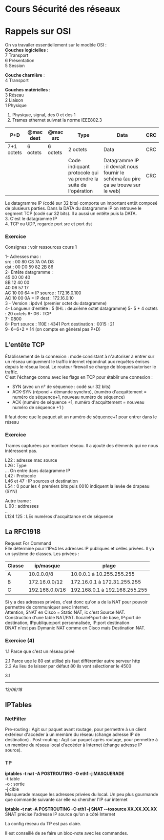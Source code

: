 Cours Sécurité des réseaux
========================

# Rappels sur OSI

On va travailer essentiellement sur le modèle OSI :   
**Couches logicielles** :  
7 Transport  
6 Présentation  
5 Session  

**Couche charnière** :  
4 Transport

**Couches matérielles** :  
3 Réseau  
2 Liaison  
1 Physique  

1. Physique, signal, des 0 et des 1
2. Trames ethernet suivnat la norme IEEE802.3  

| P+D | @mac dest | @mac src | Type | Data | CRC |
|---|---|---|---|---|---|
| 7+1 octets | 6 octets | 6 octets | 2 octets | Data | CRC |
|  |  |  | Code indiquant protocole qui va prendre la suite de l'opération | Datagramme IP : il devrait nous fournir le schéma (au pire ça se trouve sur le web) | CRC |

Le datagramme IP (codé sur 32 bits) comporte un important entêt composé de plusieurs parties.  Dans la DATA du datagramme IP on retrouve le segment TCP (codé sur 32 bits). Il a aussi un entête puis la DATA.  
3. C'est le datagramme IP  
4. TCP ou UDP, regarde port src et port dst

### Exercice
Consignes : voir ressources cours 1

1- Adresses mac :   
src : 00 80 C8 7A 0A D8  
dst : 00 D0 59 82 2B 86  
2- Entête datagramme :  
45 00 00 40  
8B 12 40 00  
40 06 57 17  
AC 10 00 64  = IP source : 172.16.0.100  
AC 10 00 0A  = IP dest : 172.16.0.10  
3 - Version : ipdv4 (premier octet du datagramme)  
4- Longueur d'entête : 5 (IHL : deuxième octet datagramme)
5- 5 * 4 octets : 20 octets 
6- 06 : TCP  
7- 0800  
8- Port source : 110E : 4341
Port destination : 0015 : 21  
9- 6+6+2 = 14 (on compte en général pas P+D)

## L'entête TCP

Établissement de la connexion : mode consistant à n'autoriser à entrer sur un réseau uniquement le traffic internet répondnat aux requêtes émises depuis le réseua local. Le routeur firewall se charge de bloquer/autoriser le traffic.  
C'est l'échange connu avec les flags en TCP pour établir une connexion :  
- SYN (avec un n° de séquence : codé sur 32 bits)  
- ACK-SYN (répond + démande synchro), (numéro d'acquittement = numéro de séquence+1, nouveau numéro de séquence)  
- ACK (numéro de séquence +1, numéro d'acquittement = nouveau numéro de séquence +1 )

Il faut donc que le paquet ait un numéro de séquence+1 pour entrer dans le réseau


### Exercice

Trames capturées par monituer réseau. Il a ajouté des éléments qui ne nous intéressent pas.

L22 : adresse mac source  
L26 : Type   
... On entre dans datagramme IP    
L42 : Protocole  
L46 et 47 : IP sources et destination   
L54 : 0 pour les 4 premiers bits puis 0010 indiquent la levée de drapeau (SYN)  


Autre trame :  
L 90 : addresses  
..  
L124 125 : LEs numéros d'acquittance et de séquence  

## La RFC1918

Request For Command  
Elle détermine pour l'IPv4 les adresses IP publiques et celles privées. Il ya un système de classes. Les privées :

| Classe | ip/masque | plage |
| --- |--- |--- |
| A | 10.0.0.0/8 | 10.0.0.1 à 10.255.255.255 |
| B | 172.16.0.0/12 | 172.16.0.1 à 172.31.255.255 |
| C | 192.168.0.0/16 | 192.168.0.1 à 192.168.255.255 |

Si y a des adresses privées, c'est donc qu'on a de la NAT pour pouvoir permettre de communiquer avec Internet.  
Attention, SNAT en Cisco = Static NAT, ic c'est Source NAT.  
Construction d'une table NAT/PAT. IlocaleP:port de base, IP:port de destination, IPpublique:port personnalisée, IP:port destination  
DNAT n'est pas Dymanic NAT comme en Cisco mais Destination NAT.

### Exercice (4)

1.1 Parce que c'est un réseau privé

2.1 Parce uqe le 80 est utilisé pis faut différentier autre serveur http  
2.2 Au lieu de laisser par défaut 80 ils vont sélectioner le 4500

3.1 

___________________________________________

*13/06/18*


## IPTables

### NetFilter

Pre-routing : Agit sur paquet avant routage, pour permettre à un client extérieur d'accéder à un membre du réseau (change adresse IP de destination) .
Post-routing : Agit sur paquet après routage, pour permettre à un membre du réseau local d'accéder à Internet (change adresse IP source).

### TP

**iptables -t nat -A POSTROUTING -O eth1 -j MASQUERADE**  
-t table  
-o : sortie  
-j cible  
Masquerade masque les adresses privées du local. Un peu plus gourmande que commande suivante car elle va chercher l'IP sur internet  

**iptable -t nat -A POSTROUTING -O eth1 -j SNAT --tosource XX.XX.XX.XX**  
SNAT précise l'adresse IP source qu'on a côté Internet

 La config réseau du TP est pas claire. 

Il est conseillé de se faire un bloc-note avec les commandes.
